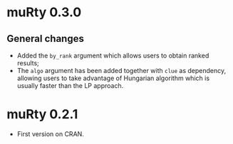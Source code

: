 muRty 0.3.0
===========

General changes
---------------

-   Added the `by_rank` argument which allows users to obtain ranked
    results;  
-   The `algo` argument has been added together with `clue` as
    dependency, allowing users to take advantage of Hungarian algorithm
    which is usually faster than the LP approach.

muRty 0.2.1
===========

-   First version on CRAN.
